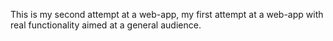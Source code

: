 This is my second attempt at a web-app, my first attempt at a web-app with real functionality aimed at a general audience. 